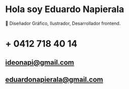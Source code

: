 #  Hola soy Eduardo Napierala
💫 Diseñador Gráfico, Ilustrador, Desarrollador frontend.
#  + 0412 718 40 14
##  ideonapi@gmail.com
##  eduardonapierala@gmail.com
